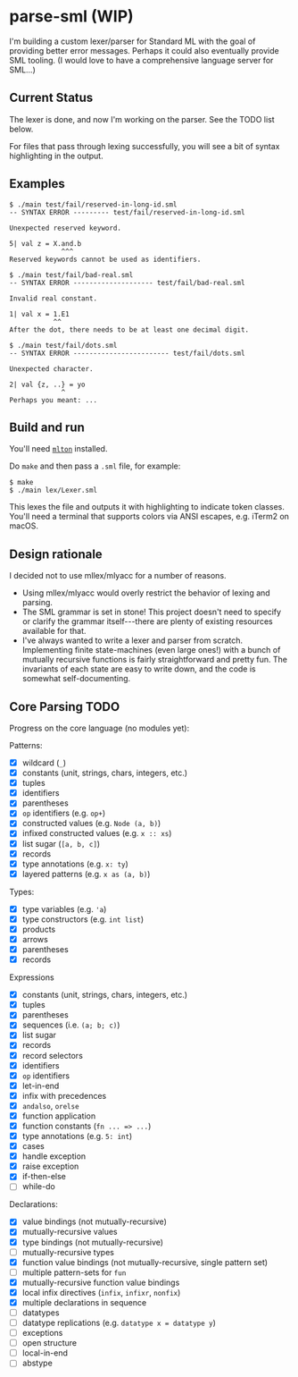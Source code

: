 # parse-sml (WIP)

I'm building a custom lexer/parser for Standard ML with the goal of providing
better error messages. Perhaps it could also eventually provide SML tooling.
(I would love to have a comprehensive language server for SML...)

## Current Status

The lexer is done, and now I'm working on the parser. See the TODO list below.

For files that pass through lexing successfully, you will see a bit of syntax
highlighting in the output.

## Examples

```
$ ./main test/fail/reserved-in-long-id.sml
-- SYNTAX ERROR --------- test/fail/reserved-in-long-id.sml

Unexpected reserved keyword.

5| val z = X.and.b
             ^^^
Reserved keywords cannot be used as identifiers.
```

```
$ ./main test/fail/bad-real.sml
-- SYNTAX ERROR -------------------- test/fail/bad-real.sml

Invalid real constant.

1| val x = 1.E1
           ^^
After the dot, there needs to be at least one decimal digit.
```

```
$ ./main test/fail/dots.sml
-- SYNTAX ERROR ------------------------ test/fail/dots.sml

Unexpected character.

2| val {z, ..} = yo
             ^
Perhaps you meant: ...
```

## Build and run

You'll need [`mlton`](http://mlton.org/) installed.

Do `make` and then pass a `.sml` file, for example:
```
$ make
$ ./main lex/Lexer.sml
```

This lexes the file and outputs it with highlighting to indicate token
classes. You'll need a terminal that supports colors via ANSI escapes, e.g.
iTerm2 on macOS.

## Design rationale

I decided not to use mllex/mlyacc for a number of reasons.
  * Using mllex/mlyacc would overly restrict the behavior of lexing and parsing.
  * The SML grammar is set in stone! This project doesn't need to specify or
  clarify the grammar itself---there are plenty of existing resources available
  for that.
  * I've always wanted to write a lexer and parser from scratch. Implementing
  finite state-machines (even large ones!) with a bunch of mutually recursive
  functions is fairly straightforward and pretty fun. The invariants of each
  state are easy to write down, and the code is somewhat self-documenting.

## Core Parsing TODO

Progress on the core language (no modules yet):

Patterns:
- [x] wildcard (`_`)
- [x] constants (unit, strings, chars, integers, etc.)
- [x] tuples
- [x] identifiers
- [x] parentheses
- [x] `op` identifiers (e.g. `op+`)
- [x] constructed values (e.g. `Node (a, b)`)
- [x] infixed constructed values (e.g. `x :: xs`)
- [x] list sugar (`[a, b, c]`)
- [x] records
- [x] type annotations (e.g. `x: ty`)
- [x] layered patterns (e.g. `x as (a, b)`)

Types:
- [x] type variables (e.g. `'a`)
- [x] type constructors (e.g. `int list`)
- [x] products
- [x] arrows
- [x] parentheses
- [x] records

Expressions
- [x] constants (unit, strings, chars, integers, etc.)
- [x] tuples
- [x] parentheses
- [x] sequences (i.e. `(a; b; c)`)
- [x] list sugar
- [x] records
- [x] record selectors
- [x] identifiers
- [x] `op` identifiers
- [x] let-in-end
- [x] infix with precedences
- [x] `andalso`, `orelse`
- [x] function application
- [x] function constants (`fn ... => ...`)
- [x] type annotations (e.g. `5: int`)
- [x] cases
- [x] handle exception
- [x] raise exception
- [x] if-then-else
- [ ] while-do

Declarations:
- [x] value bindings (not mutually-recursive)
- [x] mutually-recursive values
- [x] type bindings (not mutually-recursive)
- [ ] mutually-recursive types
- [x] function value bindings (not mutually-recursive, single pattern set)
- [ ] multiple pattern-sets for `fun`
- [x] mutually-recursive function value bindings
- [x] local infix directives (`infix`, `infixr`, `nonfix`)
- [x] multiple declarations in sequence
- [ ] datatypes
- [ ] datatype replications (e.g. `datatype x = datatype y`)
- [ ] exceptions
- [ ] open structure
- [ ] local-in-end
- [ ] abstype
